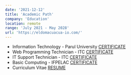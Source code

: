 ```yaml
---
date: '2021-12-12'
title: 'Academic Path'
company: 'Education'
location: remote
range: 'July 2021 - May 2028'
url: 'https://eldomacuacua-io.com/'
---
```


- Information Technology - Parul University [CERTIFICATE](https://drive.google.com/drive/folders/1W6XKpLb2gU5bwjppCOcuOjTWE8KYLx-9)
- Web Programming Technician - ITC [CERTIFICATE](https://insidesherpa.s3.amazonaws.com/completion-certificates/Microsoft/ms2CK9b2SCWGXwPMS_Microsoft_nXPiDeZbPmvKvvjHA_completion_certificate.pdf)
- IT Support Technician - ITC [CERTIFICATE](https://insidesherpa.s3.amazonaws.com/completion-certificates/Deloitte/FqFtWwQzNxJ8Qsh5H_Deloitte_nXPiDeZbPmvKvvjHA_completion_certificate.pdf)
- Basic Computing - IFPELAC [CERTIFICATE](https://insidesherpa.s3.amazonaws.com/completion-certificates/JP%20Morgan/R5iK7HMxJGBgaSbvk_JPMorgan%20Chase_nXPiDeZbPmvKvvjHA_completion_certificate.pdf)
- Curriculum Vitae [RESUME](https://drive.google.com/drive/folders/1RnCiLLtTvorGe9atzrgIpdGCSxgDwDdT)

